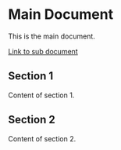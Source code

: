 # Main Document

This is the main document.

[Link to sub document](sub.md)

## Section 1

Content of section 1.

## Section 2

Content of section 2.